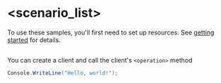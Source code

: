 # <scenario_list>

To use these samples, you'll first need to set up resources. See [getting started](https://github.com/Azure/azure-sdk-for-net/blob/main/sdk//Azure.Compute/README.md#getting-started) for details.

## <scenario>

You can create a client and call the client's `<operation>` method

<!-- please refer to <https://github.com/Azure/azure-sdk-for-net/main/sdk/template/Azure.Template/samples/Sample1_HelloWorld.md> to write sample readme file. -->
```C# Snippet:Azure___Scenario
Console.WriteLine("Hello, world!");
```

